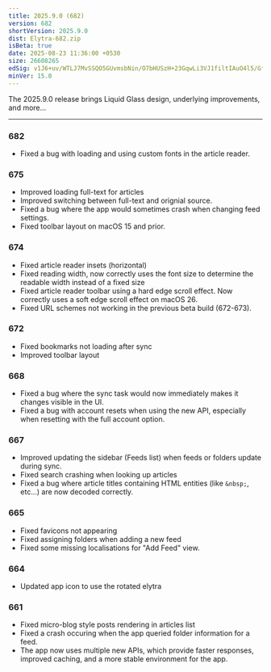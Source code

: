 ```yaml
---
title: 2025.9.0 (682)
version: 682
shortVersion: 2025.9.0
dist: Elytra-682.zip
isBeta: true
date: 2025-08-23 11:36:00 +0530
size: 26608265
edSig: v1J6+uv/WTLJ7MvSSQO5GUvmsbNin/O7bHUSzH+23GqwLi3VJ1filtIAuO4l5/Gf3HaMlmux7Oepi/xZzTbwBA==
minVer: 15.0
---
```


The 2025.9.0 release brings Liquid Glass design, underlying improvements, and more…

---

### 682

- Fixed a bug with loading and using custom fonts in the article reader. 

### 675

- Improved loading full-text for articles
- Improved switching between full-text and orignial source.
- Fixed a bug where the app would sometimes crash when changing feed settings.
- Fixed toolbar layout on macOS 15 and prior. 

### 674

- Fixed article reader insets (horizontal)
- Fixed reading width, now correctly uses the font size to determine the readable width instead of a fixed size 
- Fixed article reader toolbar using a hard edge scroll effect. Now correctly uses a soft edge scroll effect on macOS 26.
- Fixed URL schemes not working in the previous beta build (672-673).

### 672

- Fixed bookmarks not loading after sync
- Improved toolbar layout
### 668

- Fixed a bug where the sync task would now immediately makes it changes visible in the UI.
- Fixed a bug with account resets when using the new API, especially when resetting with the full account option.
### 667

- Improved updating the sidebar (Feeds list) when feeds or folders update during sync.
- Fixed search crashing when looking up articles
- Fixed a bug where article titles containing HTML entities (like `&nbsp;`, etc…) are now decoded correctly.

### 665

- Fixed favicons not appearing
- Fixed assigning folders when adding a new feed
- Fixed some missing localisations for "Add Feed" view.

### 664

- Updated app icon to use the rotated elytra

### 661

- Fixed micro-blog style posts rendering in articles list
- Fixed a crash occuring when the app queried folder information for a feed.
- The app now uses multiple new APIs, which provide faster responses, improved caching, and a more stable environment for the app.

